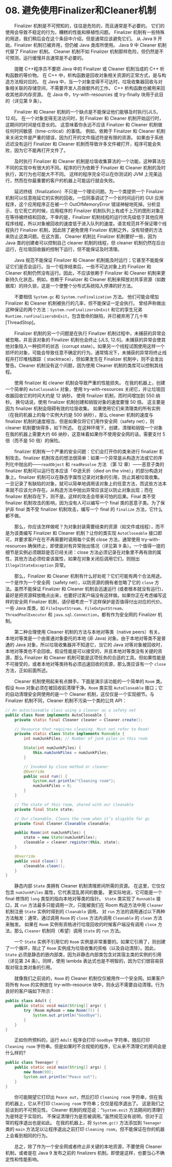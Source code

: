# 08. 避免使用Finalizer和Cleaner机制

  Finalizer 机制是不可预知的，往往是危险的，而且通常是不必要的。 它们的使用会导致不稳定的行为，糟糕的性能和移植性问题。 Finalizer 机制有一些特殊的用途，我们稍后会在这个条目中介绍，但是通常应该避免它们。 从 Java 9 开始，Finalizer 机制已被弃用，但仍被 Java 类库所使用。 Java 9 中 Cleaner 机制代替了 Finalizer 机制。 Cleaner 机制不如 Finalizer 机制那样危险，但仍然是不可预测，运行缓慢并且通常是不必要的。

  提醒 C++程序员不要把 Java 中的 Finalizer 或 Cleaner 机制当成的 C++ 析构函数的等价物。 在 C++ 中，析构函数是回收对象相关资源的正常方式，是与构造方法相对应的。 在 Java 中，当一个对象变得不可达时，垃圾收集器回收与对象相关联的存储空间，不需要开发人员做额外的工作。 C++ 析构函数也被用来回收其他非内存资源。 在 Java 中，try-with-resources 或 try-finally 块用于此目的（详见第 9 条）。

  Finalizer 和 Cleaner 机制的一个缺点是不能保证他们能够及时执行\[JLS，12.6\]。 在一个对象变得无法访问时，到 Finalizer 和 Cleaner 机制开始运行时，这期间的时间是任意长的。 这意味着你永远不应该 Finalizer 和 Cleaner 机制做任何时间敏感（time-critical）的事情。 例如，依赖于 Finalizer 和 Cleaner 机制来关闭文件是严重的错误，因为打开的文件描述符是有限的资源。 如果由于系统迟迟没有运行 Finalizer 和 Cleaner 机制而导致许多文件被打开，程序可能会失败，因为它不能再打开文件了。

  及时执行 Finalizer 和 Cleaner 机制是垃圾收集算法的一个功能，这种算法在不同的实现中有很大的不同。程序的行为依赖于 Finalizer 和 Cleaner 机制的及时执行，其行为也可能大不不同。 这样的程序完全可以在你测试的 JVM 上完美运行，然而在你最重要的客户的机器上可能运行就会失败。

  延迟终结（finalization）不只是一个理论问题。为一个类提供一个 Finalizer 机制可以任意拖延它的实例的回收。一位同事调试了一个长时间运行的 GUI 应用程序，这个应用程序正在被一个 OutOfMemoryError 错误神秘地死掉。分析显示，在它死亡的时候，应用程序的 Finalizer 机制队列上有成千上万的图形对象正在等待被终结和回收。不幸的是，Finalizer 机制线程的运行优先级低于其他应用程序线程，所以对象被回收的速度低于进入队列的速度。语言规范并不保证哪个线程执行 Finalizer 机制，因此除了避免使用 Finalizer 机制之外，没有轻便的方法来防止这类问题。在这方面， Cleaner 机制比 Finalizer 机制要好一些，因为 Java 类的创建者可以控制自己 cleaner 机制的线程，但 cleaner 机制仍然在后台运行，在垃圾回收器的控制下运行，但不能保证及时清理。

  Java 规范不能保证 Finalizer 和 Cleaner 机制能及时运行；它甚至不能能保证它们是否会运行。当一个程序结束后，一些不可达对象上的 Finalizer 和 Cleaner 机制仍然没有运行。因此，不应该依赖于 Finalizer 和 Cleaner 机制来更新持久化状态。例如，依赖于 Finalizer 和 Cleaner 机制来释放对共享资源（如数据库）的持久锁，这是一个使整个分布式系统陷入停滞的好方法。

  不要相信 `System.gc` 和 `System.runFinalization` 方法。 他们可能会增加 Finalizer 和 Cleaner 机制被执行的几率，但不能保证一定会执行。 曾经声称做出这种保证的两个方法：`System.runFinalizersOnExit` 和它的孪生兄弟 `Runtime.runFinalizersOnExit`，包含致命的缺陷，并已被弃用了几十年\[ThreadStop\]。

  Finalizer 机制的另一个问题是在执行 Finalizer 机制过程中，未捕获的异常会被忽略，并且该对象的 Finalizer 机制也会终止 \[JLS, 12.6\]。未捕获的异常会使其他对象陷入一种损坏的状态（corrupt state）。如果另一个线程试图使用这样一个损坏的对象，可能会导致任意不确定的行为。通常情况下，未捕获的异常将终止线程并打印堆栈跟踪（ stacktrace），但如果发生在 Finalizer 机制中，则不会发出警告。Cleaner 机制没有这个问题，因为使用 Cleaner 机制的类库可以控制其线程。

  使用 finalizer 和 cleaner 机制会导致严重的性能损失。 在我的机器上，创建一个简单的 `AutoCloseable` 对象，使用 try-with-resources 关闭它，并让垃圾回收器回收它的时间大约是 12 纳秒。 使用 finalizer 机制，而时间增加到 550 纳秒。 换句话说，使用 finalizer 机制创建和销毁对象的速度要慢 50 倍。 这主要是因为 finalizer 机制会阻碍有效的垃圾收集。 如果使用它们来清理类的所有实例（在我的机器上的每个实例大约是 500 纳秒），那么 cleaner 机制的速度与 finalizer 机制的速度相当，但是如果仅将它们用作安全网（safety net），则 cleaner 机制要快得多，如下所述。 在这种环境下，创建，清理和销毁一个对象在我的机器上需要大约 66 纳秒，这意味着如果你不使用安全网的话，需要支付 5 倍（而不是 50 倍）的保险。

  finalizer 机制有一个严重的安全问题：它们会打开你的类来进行 finalizer 机制攻击。finalizer 机制攻击的想法很简单：如果一个异常是从构造方法或它的序列化中抛出的——`readObject` 和 `readResolve` 方法 （第 12 章）——恶意子类的 finalizer 机制可以运行在本应该「中途夭折（died on the vine）」的部分构造对象上。finalizer 机制可以在静态字属性记录对对象的引用，防止其被垃圾收集。一旦记录了有缺陷的对象，就可以简单地调用该对象上的任意方法，而这些方法本来就不应该允许存在。从构造方法中抛出异常应该足以防止对象出现；而在 finalizer 机制存在下，则不是。这样的攻击会带来可怕的后果。Final 类不受 finalizer 机制攻击的影响，因为没有人可以编写一个 final 类的恶意子类。为了保护非 final 类不受 finalizer 机制攻击，编写一个 final 的 `finalize` 方法，它什么都不做。

  那么，你应该怎样做呢？为对象封装需要结束的资源（如文件或线程），而不是为该类编写 Finalizer 和 Cleaner 机制？让你的类实现 `AutoCloseable` 接口即可，并要求客户在在不再需要时调用每个实例 close 方法，通常使用 try-with-resources 确保终止，即使面对有异常抛出情况（详见第 9 条）。一个值得一提的细节是实例必须跟踪是否已经关闭：close 方法必须记录在对象里不再有效的属性，其他方法必须检查该属性，如果在对象关闭后调用它们，则抛出 `IllegalStateException` 异常。

  那么，Finalizer 和 Cleaner 机制有什么好处呢？它们可能有两个合法用途。一个是作为一个安全网（safety net），以防资源的拥有者忽略了它的 `close` 方法。虽然不能保证 Finalizer 和 Cleaner 机制会迅速运行 \(或者根本就没有运行\)，最好是把资源释放晚点出来，也要好过客户端没有这样做。如果你正在考虑编写这样的安全网 Finalizer 机制，请仔细考虑一下这样保护是否值得付出对应的代价。一些 Java 库类，如 `FileInputStream`、`FileOutputStream`、`ThreadPoolExecutor` 和 `java.sql.Connection`，都有作为安全网的 Finalizer 机制。

  第二种合理使用 Cleaner 机制的方法与本地对等类（native peers）有关。本地对等类是一个由普通对象委托的本地 \(非 Java\) 对象。由于本地对等类不是普通的 Java 对象，所以垃圾收集器并不知道它，当它的 Java 对等对象被回收时，本地对等类也不会回收。假设性能是可以接受的，并且本地对等类没有关键的资源，那么 Finalizer 和 Cleaner 机制可能是这项任务的合适的工具。但如果性能是不可接受的，或者本地对等类持有必须迅速回收的资源，那么类应该有一个 `close` 方法，正如前面所述。

  Cleaner 机制使用起来有点棘手。下面是演示该功能的一个简单的 `Room` 类。假设 `Room` 对象必须在被回收前清理干净。`Room` 类实现 `AutoCloseable` 接口；它的自动清理安全网使用的是一个 Cleaner 机制，这仅仅是一个实现细节。与 Finalizer 机制不同，Cleaner 机制不污染一个类的公共 API：

```java
// An autocloseable class using a cleaner as a safety net
public class Room implements AutoCloseable {
    private static final Cleaner cleaner = Cleaner.create();

    // Resource that requires cleaning. Must not refer to Room!
    private static class State implements Runnable {
        int numJunkPiles; // Number of junk piles in this room

        State(int numJunkPiles) {
            this.numJunkPiles = numJunkPiles;
        }

        // Invoked by close method or cleaner
        @Override
        public void run() {
            System.out.println("Cleaning room");
            numJunkPiles = 0;
        }
    }

    // The state of this room, shared with our cleanable
    private final State state;

    // Our cleanable. Cleans the room when it’s eligible for gc
    private final Cleaner.Cleanable cleanable;

    public Room(int numJunkPiles) {
        state = new State(numJunkPiles);
        cleanable = cleaner.register(this, state);
    }

    @Override
    public void close() {
        cleanable.clean();
    }
}
```

  静态内部 `State` 类拥有 Cleaner 机制清理房间所需的资源。 在这里，它仅仅包含 `numJunkPiles` 属性，它代表混乱房间的数量。 更实际地说，它可能是一个 final 修饰的 `long` 类型的指向本地对等类的指针。 `State` 类实现了 `Runnable` 接口，其 `run` 方法最多只能调用一次，只能被我们在 Room 构造方法中用 `Cleaner` 机制注册 `State` 实例时得到的 `Cleanable` 调用。 对 `run` 方法的调用通过以下两种方法触发：通常，通过调用 `Room` 的 `close` 方法内调用 `Cleanable` 的 `clean` 方法来触发。 如果在 `Room` 实例有资格进行垃圾回收的时候客户端没有调用 `close` 方法，那么 `Cleaner` 机制将（希望）调用 `State` 的 `run` 方法。

  一个 `State` 实例不引用它的 `Room` 实例是非常重要的。如果它引用了，则创建了一个循环，阻止了 `Room` 实例成为垃圾收集的资格（以及自动清除）。因此，`State` 必须是静态的嵌内部类，因为非静态内部类包含对其宿主类的实例的引用（详见第 24 条）。同样，使用 lambda 表达式也是不明智的，因为它们很容易获取对宿主类对象的引用。

  就像我们之前说的，`Room` 的 Cleaner 机制仅仅被用作一个安全网。如果客户将所有 `Room` 的实例放在 try-with-resource 块中，则永远不需要自动清理。行为良好的客户端如下所示：

```java
public class Adult {
    public static void main(String[] args) {
        try (Room myRoom = new Room(7)) {
            System.out.println("Goodbye");
        }
    }
}
```

  正如你所预料的，运行 `Adult` 程序会打印 `Goodbye` 字符串，随后打印 `Cleaning room` 字符串。但是如果时不合规矩的程序，它从来不清理它的房间会是什么样的?

```java
public class Teenager {
    public static void main(String[] args) {
        new Room(99);
        System.out.println("Peace out");
    }
}
```

  你可能期望它打印出 `Peace out`，然后打印 `Cleaning room` 字符串，但在我的机器上，它从不打印 `Cleaning room` 字符串；仅仅是程序退出了。 这是我们之前谈到的不可预见性。 Cleaner 机制的规范说：“`System.exit` 方法期间的清理行为是特定于实现的。 不保证清理行为是否被调用。”虽然规范没有说明，但对于正常的程序退出也是如此。 在我的机器上，将 `System.gc()` 方法添加到 `Teenager` 类的 `main` 方法足以让程序退出之前打印 `Cleaning room`，但不能保证在你的机器上会看到相同的行为。

  总之，除了作为一个安全网或者终止非关键的本地资源，不要使用 Cleaner 机制，或者是在 Java 9 发布之前的 finalizers 机制。即使是这样，也要当心不确定性和性能影响。

